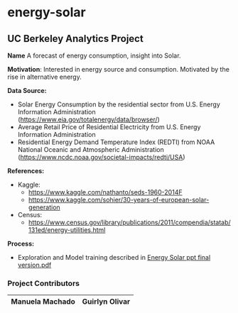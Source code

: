 # energy-solar

## UC Berkeley Analytics Project

**Name**  A forecast of energy consumption, insight into Solar.


**Motivation**: Interested in energy source and consumption. Motivated by the rise in alternative energy.

**Data Source:**
- Solar Energy Consumption by the residential sector from U.S. Energy Information Administration (https://www.eia.gov/totalenergy/data/browser/)
- Average Retail Price of Residential Electricity from U.S. Energy Information Administration
- Residential Energy Demand Temperature Index (REDTI) from NOAA National Oceanic and Atmospheric Administration (https://www.ncdc.noaa.gov/societal-impacts/redti/USA)

**References:**
- Kaggle:
    - https://www.kaggle.com/nathanto/seds-1960-2014F
    - https://www.kaggle.com/sohier/30-years-of-european-solar-generation
- Census:	
    - https://www.census.gov/library/publications/2011/compendia/statab/131ed/energy-utilities.html

**Process:**
- Exploration and Model training described in [Energy Solar ppt final version.pdf](https://github.com/gvo34/energy-solar/blob/master/Energy%20Solar%20ppt%20final%20version.pdf)

### Project Contributors




| Manuela Machado |   Guirlyn Olivar |
| -------------   | -------------| 